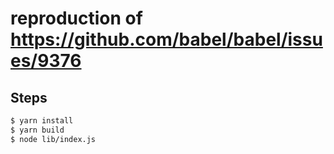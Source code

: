 # reproduction of https://github.com/babel/babel/issues/9376

## Steps

```bash
$ yarn install
$ yarn build
$ node lib/index.js
```
